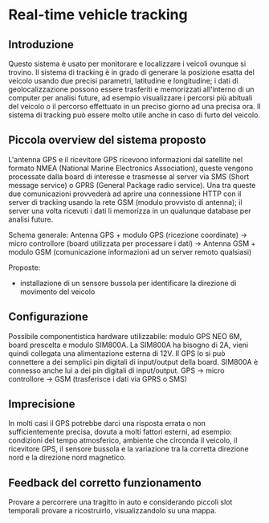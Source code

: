 # Real-time vehicle tracking

## Introduzione
Questo sistema è usato per monitorare e localizzare i veicoli ovunque si trovino. Il sistema di tracking
è in grado di generare la posizione esatta del veicolo usando due precisi parametri, latitudine e longitudine;
i dati di geolocalizzazione possono essere trasferiti e memorizzati all'interno di un computer per analisi future,
ad esempio visualizzare i percorsi più abituali del veicolo o il percorso effettuato in un preciso giorno ad
una precisa ora. Il sistema di tracking può essere molto utile anche in caso di furto del veicolo.

## Piccola overview del sistema proposto
L'antenna GPS e il ricevitore GPS ricevono informazioni dal satellite nel formato NMEA (National Marine Electronics Association),
queste vengono processate dalla board di interesse e trasmesse al server via SMS (Short message service) o GPRS (General Package radio service). Una tra queste due comunicazioni provvederà ad aprire una connessione HTTP con il server di tracking usando la rete GSM (modulo provvisto di antenna); il server una volta ricevuti i dati li memorizza in un qualunque database per analisi future.

Schema generale:
Antenna GPS + modulo GPS (ricezione coordinate) -> micro controllore (board utilizzata per processare i dati)
->  Antenna GSM + modulo GSM (comunicazione informazioni ad un server remoto qualsiasi)

Proposte:
- installazione di un sensore bussola per identificare la direzione di movimento del veicolo

## Configurazione
Possibile componentistica hardware utilizzabile: modulo GPS NEO 6M, board prescelta e modulo SIM800A.
La SIM800A ha bisogno di 2A, vieni quindi collegata una alimentazione esterna di 12V.
Il GPS lo si può connettere a dei semplici pin digitali di input/output della board.
SIM800A è connesso anche lui a dei pin digitali di input/output.
GPS -> micro controllore -> GSM (trasferisce i dati via GPRS o SMS)

## Imprecisione
In molti casi il GPS potrebbe darci una risposta errata o non sufficientemente precisa, dovuta a molti fattori esterni, ad esempio:
condizioni del tempo atmosferico, ambiente che circonda il veicolo, il ricevitore GPS, il sensore bussola e la variazione tra
la corretta direzione nord e la direzione nord magnetico.

## Feedback del corretto funzionamento
Provare a percorrere una tragitto in auto e considerando piccoli slot temporali provare a ricostruirlo, visualizzandolo su una mappa.
